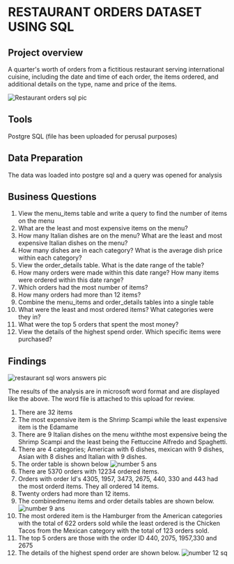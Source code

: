 
# RESTAURANT ORDERS DATASET USING SQL
## Project overview
A quarter's worth of orders from a fictitious restaurant serving international cuisine, including the date and time of each order, the items ordered, and additional details on the type, name and price of the items.


![Restaurant orders sql pic](https://github.com/user-attachments/assets/4932816c-a21b-4491-8dfb-cd092f59b961)

## Tools
Postgre SQL (file has been uploaded for perusal purposes)

## Data Preparation
The data was loaded into postgre sql and a query was opened for analysis

## Business Questions
1. View the menu_items table and write a query to find the number of items on the menu
2. What are the least and most expensive items on the menu?
3. How many Italian dishes are on the menu? What are the least and most expensive Italian dishes on the menu?
4. How many dishes are in each category? What is the average dish price within each category?
5. View the order_details table. What is the date range of the table?
6. How many orders were made within this date range? How many items were ordered within this date range?
7. Which orders had the most number of items?
8. How many orders had more than 12 items?
9. Combine the menu_items and order_details tables into a single table
10. What were the least and most ordered items? What categories were they in?
11. What were the top 5 orders that spent the most money?
12. View the details of the highest spend order. Which specific items were purchased?



## Findings 

![restaurant sql wors answers pic](https://github.com/user-attachments/assets/0d112921-4bcc-4977-a5f3-070c889abd50)
 
The results of the analysis are in microsoft word format and are displayed like the above. The word file is attached to this upload for review.

1. There are 32 items
2.  The most expensive item is the Shrimp Scampi while the least expensive item is the Edamame
3. There are 9 Italian dishes on the menu withthe most expensive being the Shrimp Scampi and the least being the Fettuccine Alfredo and Spaghetti.
4. There are 4 categories; American with 6 dishes, mexican with 9 dishes, Asian with 8 dishes and Italian with 9 dishes.
5. The order table is shown below
![number 5 ans](https://github.com/user-attachments/assets/095d17aa-f945-4fcc-9bae-30c91a2847ff)
6. There are 5370 orders with 12234 ordered items.
7. Orders with order Id's 4305, 1957, 3473, 2675, 440, 330 and 443 had the most orderd items. They all ordered 14 items.
8. Twenty orders had more than 12 items.
9. The combinedmenu items and order details tables are shown below.
![number 9 ans](https://github.com/user-attachments/assets/1a18f487-e8dd-422a-b8ed-fb02c07faf9d)
10. The most ordered item is the Hamburger from the American categories with the total of 622 orders sold while the least ordered is the Chicken Tacos from the Mexican category with the total of 123 orders sold.
11. The top 5 orders are those with the order ID 440, 2075, 1957,330 and 2675
12. The details of the highest spend order are shown below.
![number 12 sq](https://github.com/user-attachments/assets/dd4c9b75-9922-4fcd-9722-9b73a25fd8b1)


